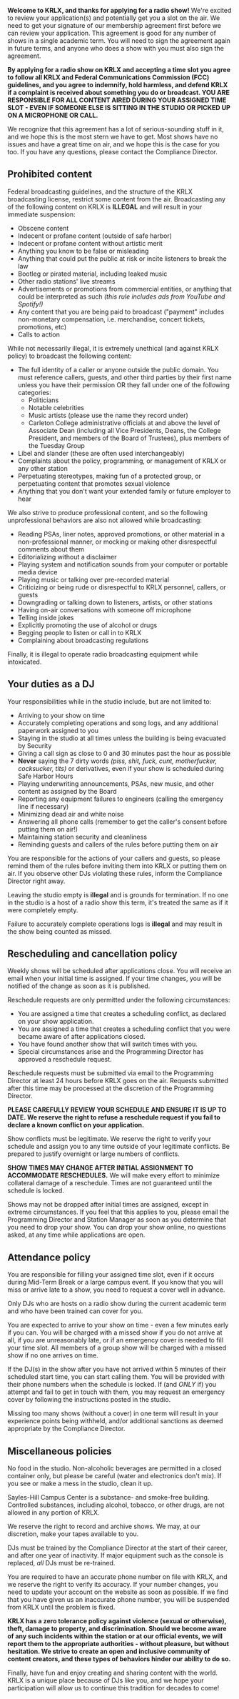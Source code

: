 **Welcome to KRLX, and thanks for applying for a radio show!**
We're excited to review your application(s) and potentially get you a slot on the air.
We need to get your signature of our membership agreement first before we can review your application.
This agreement is good for any number of shows in a single academic term.
You will need to sign the agreement again in future terms, and anyone who does a show with you must also sign the agreement.

**By applying for a radio show on KRLX and accepting a time slot you agree to follow all KRLX and Federal Communications Commission (FCC) guidelines, and you agree to indemnify, hold harmless, and defend KRLX if a complaint is received about something you do or broadcast. YOU ARE RESPONSIBLE FOR ALL CONTENT AIRED DURING YOUR ASSIGNED TIME SLOT - EVEN IF SOMEONE ELSE IS SITTING IN THE STUDIO OR PICKED UP ON A MICROPHONE OR CALL.**

We recognize that this agreement has a lot of serious-sounding stuff in it, and we hope this is the most stern we have to get.
Most shows have no issues and have a great time on air, and we hope this is the case for you too.
If you have any questions, please contact the Compliance Director.

## Prohibited content

Federal broadcasting guidelines, and the structure of the KRLX broadcasting license, restrict some content from the air.
Broadcasting any of the following content on KRLX is **ILLEGAL** and will result in your immediate suspension:

- Obscene content
- Indecent or profane content (outside of safe harbor)
- Indecent or profane content without artistic merit
- Anything you know to be false or misleading
- Anything that could put the public at risk or incite listeners to break the law
- Bootleg or pirated material, including leaked music
- Other radio stations' live streams
- Advertisements or promotions from commercial entities, or anything that could be interpreted as such _(this rule includes ads from YouTube and Spotify!)_
- Any content that you are being paid to broadcast ("payment" includes non-monetary compensation, i.e. merchandise, concert tickets, promotions, etc)
- Calls to action

While not necessarily illegal, it is extremely unethical (and against KRLX policy) to broadcast the following content:

- The full identity of a caller or anyone outside the public domain. You must reference callers, guests, and other third parties by their first name unless you have their permission OR they fall under one of the following categories:
  - Politicians
  - Notable celebrities
  - Music artists (please use the name they record under)
  - Carleton College administrative officials at and above the level of Associate Dean (including all Vice Presidents, Deans, the College President, and members of the Board of Trustees), plus members of the Tuesday Group
- Libel and slander (these are often used interchangeably)
- Complaints about the policy, programming, or management of KRLX or any other station
- Perpetuating stereotypes, making fun of a protected group, or perpetuating content that promotes sexual violence
- Anything that you don't want your extended family or future employer to hear

We also strive to produce professional content, and so the following unprofessional behaviors are also not allowed while broadcasting:

- Reading PSAs, liner notes, approved promotions, or other material in a non-professional manner, or mocking or making other disrespectful comments about them
- Editorializing without a disclaimer
- Playing system and notification sounds from your computer or portable media device
- Playing music or talking over pre-recorded material
- Criticizing or being rude or disrespectful to KRLX personnel, callers, or guests
- Downgrading or talking down to listeners, artists, or other stations
- Having on-air conversations with someone off microphone
- Telling inside jokes
- Explicitly promoting the use of alcohol or drugs
- Begging people to listen or call in to KRLX
- Complaining about broadcasting regulations

Finally, it is illegal to operate radio broadcasting equipment while intoxicated.

## Your duties as a DJ

Your responsibilities while in the studio include, but are not limited to:

- Arriving to your show on time
- Accurately completing operations and song logs, and any additional paperwork assigned to you
- Staying in the studio at all times unless the building is being evacuated by Security
- Giving a call sign as close to 0 and 30 minutes past the hour as possible
- **Never** saying the 7 dirty words _(piss, shit, fuck, cunt, motherfucker, cocksucker, tits)_ or derivatives, even if your show is scheduled during Safe Harbor Hours
- Playing underwriting announcements, PSAs, new music, and other content as assigned by the Board
- Reporting any equipment failures to engineers (calling the emergency line if necessary)
- Minimizing dead air and white noise
- Answering all phone calls (remember to get the caller's consent before putting them on air!)
- Maintaining station security and cleanliness
- Reminding guests and callers of the rules before putting them on air

You are responsible for the actions of your callers and guests, so please remind them of the rules before inviting them into KRLX or putting them on air.
If you observe other DJs violating these rules, inform the Compliance Director right away.

Leaving the studio empty is **illegal** and is grounds for termination.
If no one in the studio is a host of a radio show this term, it's treated the same as if it were completely empty.

Failure to accurately complete operations logs is **illegal** and may result in the show being counted as missed.

## Rescheduling and cancellation policy

Weekly shows will be scheduled after applications close.
You will receive an email when your initial time is assigned.
If your time changes, you will be notified of the change as soon as it is published.

Reschedule requests are only permitted under the following circumstances:

- You are assigned a time that creates a scheduling conflict, as declared on your show application.
- You are assigned a time that creates a scheduling conflict that you were became aware of after applications closed.
- You have found another show that will switch times with you.
- Special circumstances arise and the Programming Director has approved a reschedule request.

Reschedule requests must be submitted via email to the Programming Director at least 24 hours before KRLX goes on the air.
Requests submitted after this time may be processed at the discretion of the Programming Director.

**PLEASE CAREFULLY REVIEW YOUR SCHEDULE AND ENSURE IT IS UP TO DATE. We reserve the right to refuse a reschedule request if you fail to declare a known conflict on your application.**

Show conflicts must be legitimate.
We reserve the right to verify your schedule and assign you to any time outside of your legitimate conflicts.
Be prepared to justify overnight or large numbers of conflicts.

**SHOW TIMES MAY CHANGE AFTER INITIAL ASSIGNMENT TO ACCOMMODATE RESCHEDULES.**
We will make every effort to minimize collateral damage of a reschedule.
Times are not guaranteed until the schedule is locked.

Shows may not be dropped after initial times are assigned, except in extreme circumstances.
If you feel that this applies to you, please email the Programming Director and Station Manager as soon as you determine that you need to drop your show.
You can drop your show online, no questions asked, at any time while applications are open.

## Attendance policy

You are responsible for filling your assigned time slot, even if it occurs during Mid-Term Break or a large campus event.
If you know that you will miss or arrive late to a show, you need to request a cover well in advance.

Only DJs who are hosts on a radio show during the current academic term and who have been trained can cover for you.

You are expected to arrive to your show on time - even a few minutes early if you can.
You will be charged with a missed show if you do not arrive at all, if you are unreasonably late, or if an emergency cover is needed to fill your time slot.
All members of a group show will be charged with a missed show if no one arrives on time.

If the DJ(s) in the show after you have not arrived within 5 minutes of their scheduled start time, you can start calling them.
You will be provided with their phone numbers when the schedule is locked.
If (and _ONLY_ if) you attempt and fail to get in touch with them, you may request an emergency cover by following the instructions posted in the studio.

Missing too many shows (without a cover) in one term will result in your experience points being withheld, and/or additional sanctions as deemed appropriate by the Compliance Director.

## Miscellaneous policies

No food in the studio.
Non-alcoholic beverages are permitted in a closed container only, but please be careful (water and electronics don't mix).
If you see or make a mess in the studio, clean it up.

Sayles-Hill Campus Center is a substance- and smoke-free building.
Controlled substances, including alcohol, tobacco, or other drugs, are not allowed in any portion of KRLX.

We reserve the right to record and archive shows.
We may, at our discretion, make your tapes available to you.

DJs must be trained by the Compliance Director at the start of their career, and after one year of inactivity.
If major equipment such as the console is replaced, _all_ DJs must be re-trained.

You are required to have an accurate phone number on file with KRLX, and we reserve the right to verify its accuracy.
If your number changes, you need to update your account on the website as soon as possible.
If we find that you have given us an inaccurate phone number, you will be suspended from KRLX until the problem is fixed.

**KRLX has a zero tolerance policy against violence (sexual or otherwise), theft, damage to property, and discrimination. Should we become aware of any such incidents within the station or at our official events, we will report them to the appropriate authorities - without pleasure, but without hesitation. We strive to create an open and inclusive community of content creators, and these types of behaviors hinder our ability to do so.**

Finally, have fun and enjoy creating and sharing content with the world.
KRLX is a unique place because of DJs like you, and we hope your participation will allow us to continue this tradition for decades to come!
